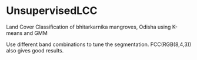 # UnsupervisedLCC
Land Cover Classification of bhitarkarnika mangroves, Odisha using K-means and GMM

Use different band combinations to tune the segmentation. FCC(RGB(8,4,3)) also gives good results.
